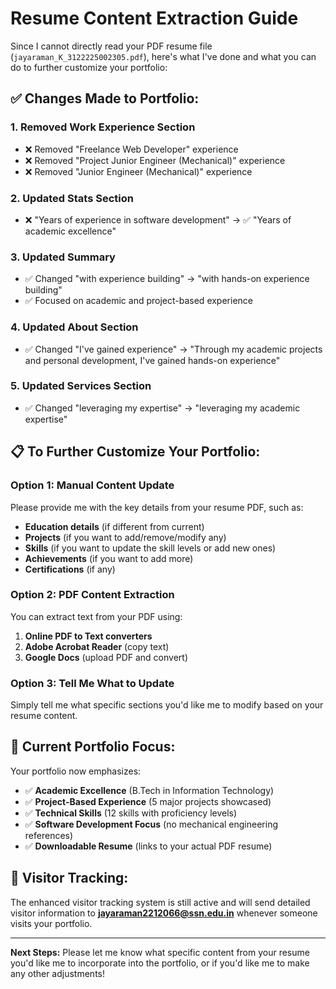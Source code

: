 # Resume Content Extraction Guide

Since I cannot directly read your PDF resume file (`jayaraman_K_3122225002305.pdf`), here's what I've done and what you can do to further customize your portfolio:

## ✅ Changes Made to Portfolio:

### 1. **Removed Work Experience Section**
- ❌ Removed "Freelance Web Developer" experience
- ❌ Removed "Project Junior Engineer (Mechanical)" experience  
- ❌ Removed "Junior Engineer (Mechanical)" experience

### 2. **Updated Stats Section**
- ❌ "Years of experience in software development" → ✅ "Years of academic excellence"

### 3. **Updated Summary**
- ✅ Changed "with experience building" → "with hands-on experience building"
- ✅ Focused on academic and project-based experience

### 4. **Updated About Section**
- ✅ Changed "I've gained experience" → "Through my academic projects and personal development, I've gained hands-on experience"

### 5. **Updated Services Section**
- ✅ Changed "leveraging my expertise" → "leveraging my academic expertise"

## 📋 To Further Customize Your Portfolio:

### Option 1: Manual Content Update
Please provide me with the key details from your resume PDF, such as:
- **Education details** (if different from current)
- **Projects** (if you want to add/remove/modify any)
- **Skills** (if you want to update the skill levels or add new ones)
- **Achievements** (if you want to add more)
- **Certifications** (if any)

### Option 2: PDF Content Extraction
You can extract text from your PDF using:
1. **Online PDF to Text converters**
2. **Adobe Acrobat Reader** (copy text)
3. **Google Docs** (upload PDF and convert)

### Option 3: Tell Me What to Update
Simply tell me what specific sections you'd like me to modify based on your resume content.

## 🎯 Current Portfolio Focus:
Your portfolio now emphasizes:
- ✅ **Academic Excellence** (B.Tech in Information Technology)
- ✅ **Project-Based Experience** (5 major projects showcased)
- ✅ **Technical Skills** (12 skills with proficiency levels)
- ✅ **Software Development Focus** (no mechanical engineering references)
- ✅ **Downloadable Resume** (links to your actual PDF resume)

## 📧 Visitor Tracking:
The enhanced visitor tracking system is still active and will send detailed visitor information to **jayaraman2212066@ssn.edu.in** whenever someone visits your portfolio.

---

**Next Steps:** Please let me know what specific content from your resume you'd like me to incorporate into the portfolio, or if you'd like me to make any other adjustments!

